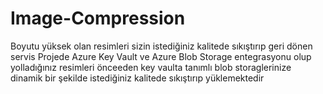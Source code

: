 # Image-Compression
Boyutu yüksek olan resimleri sizin istediğiniz kalitede sıkıştırıp geri dönen servis
Projede Azure Key Vault ve Azure Blob Storage entegrasyonu olup yolladığınız resimleri önceeden key vaulta tanımlı blob storaglerinize dinamik bir şekilde 
istediğiniz kalitede sıkıştırıp yüklemektedir

